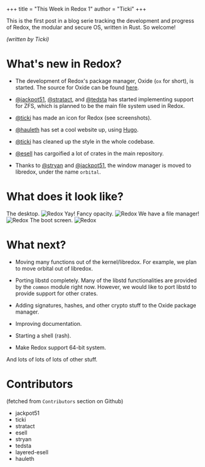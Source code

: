 +++
title = "This Week in Redox 1"
author = "Ticki"
+++

This is the first post in a blog serie tracking the development and progress of Redox, the modular and secure OS, written in Rust. So welcome!

*(written by Ticki)*

# What's new in Redox?

- The development of Redox's package manager, Oxide (`ox` for short), is started. The source for Oxide can be found [here](https://github.com/redox-os/oxide).

- [@jackpot51](https://github.com/jackpot51), [@stratact](https://github.com/stratact), and [@tedsta](https://github.com/tedsta) has started implementing support for ZFS, which is planned to be the main file system used in Redox.

- [@ticki](https://github.com/ticki) has made an icon for Redox (see screenshots).

- [@hauleth](https://github.com/hauleth) has set a cool website up, using [Hugo](http://gohugo.io).

- [@ticki](https://github.com/ticki) has cleaned up the style in the whole codebase.

- [@esell](https://github.com/esell) has cargoified a lot of crates in the main repository.

- Thanks to [@stryan](https://github.com/stryan) and [@jackpot51](https://github.com/jackpot51), the window manager is moved to libredox, under the name `orbital`.

# What does it look like?

The desktop.
![Redox](https://raw.githubusercontent.com/redox-os/redox/master/img/screenshots/Desktop.png)
Yay! Fancy opacity.
![Redox](https://raw.githubusercontent.com/redox-os/redox/master/img/screenshots/Fancy_opacity.png)
We have a file manager!
![Redox](https://raw.githubusercontent.com/redox-os/redox/master/img/screenshots/File_manager.png)
The boot screen.
![Redox](https://raw.githubusercontent.com/redox-os/redox/master/img/screenshots/Boot.png)

# What next?

- Moving many functions out of the kernel/libredox. For example, we plan to move orbital out of libredox.

- Porting libstd completely. Many of the libstd functionalities are provided by the `common` module right now. However, we would like to port libstd to provide support for other crates.

- Adding signatures, hashes, and other crypto stuff to the Oxide package manager.

- Improving documentation.

- Starting a shell (rash).

- Make Redox support 64-bit system.

And lots of lots of lots of other stuff.

# Contributors

(fetched from `Contributors` section on Github)

- jackpot51
- ticki
- stratact
- esell
- stryan
- tedsta
- layered-esell
- hauleth
